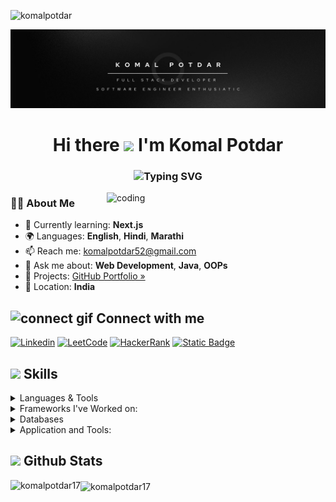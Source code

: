 
<p align="left"> <img src="https://komarev.com/ghpvc/?username=komalpotdar17&label=Profile%20views&color=0e75b6&style=flat" alt="komalpotdar" /> </p>

![Komal Potdar](https://raw.githubusercontent.com/komalpotdar17/komalpotdar17/main/Banner.jpg)
<p align="center">

<h1 align="center">Hi there <img src="https://raw.githubusercontent.com/aemmadi/aemmadi/master/wave.gif" width="35px"> I'm Komal Potdar</h1>
<h3 align="center">
  <img src="https://readme-typing-svg.herokuapp.com?font=Fira+Code&duration=2000&pause=800&color=8A2BE2&center=true&vCenter=true&width=550&lines=A+Passionate+Full+Stack+Web+Developer;Software+Engineer+Enthusiast" alt="Typing SVG" />
</h3>


<img align="right" alt="coding" width="350"  src="https://mir-s3-cdn-cf.behance.net/project_modules/disp/601014116770475.6068beff4640a.gif">

  ### 👩‍💻 About Me

- 🌱 Currently learning: **Next.js**
- 🌍 Languages: **English**, **Hindi**, **Marathi**
- 📫 Reach me: [komalpotdar52@gmail.com](mailto:komalpotdar52@gmail.com)
- 💬 Ask me about: **Web Development**, **Java**, **OOPs**
- 🔗 Projects: [GitHub Portfolio »](https://github.com/komalpotdar17)
- 📍 Location: **India**


##  <img src="connect.gif" width="25" alt="connect gif"> Connect with me 

[![Linkedin](https://img.shields.io/badge/LinkedIn-0077B5?style=for-the-badge&logo=linkedin&logoColor=white&link=https://www.linkedin.com/in/komalpotdar17/)](https://www.linkedin.com/in/komalpotdar17/)
[![LeetCode](https://img.shields.io/badge/-LeetCode-FFA116?style=for-the-badge&logo=LeetCode&logoColor=black&link=https://www.leetcode.com/komalpotdar)](https://www.leetcode.com/komalpotdar)
[![HackerRank](https://img.shields.io/badge/-Hackerrank-2EC866?style=for-the-badge&logo=HackerRank&logoColor=white&link=https://www.hackerrank.com/komalpotdar62)](https://www.hackerrank.com/komalpotdar62)
[![Static Badge](https://img.shields.io/badge/GeeksforGeeks-Profile?style=for-the-badge&logo=geeksforgeeks&link=https%3A%2F%2Fwww.geeksforgeeks.org%2Fuser%2Fkomalpotdar%2F)
](https://www.geeksforgeeks.org/user/komalpotdar)

## <img src="https://media2.giphy.com/media/QssGEmpkyEOhBCb7e1/giphy.gif?cid=ecf05e47a0n3gi1bfqntqmob8g9aid1oyj2wr3ds3mg700bl&rid=giphy.gif" width ="25"><b> Skills</b>

<p align="center">

<details>
<summary>Languages & Tools</summary> <br>

![JAVA](https://img.shields.io/badge/Java-ED8B00?style=for-the-badge&logo=openjdk&logoColor=white) 
![Core Java](https://img.shields.io/badge/Core%20Java-CC2927?style=for-the-badge&logo=Core%20Java&logoColor=white) 
![C](https://img.shields.io/badge/C-%2300599C?style=for-the-badge&logo=c&logoColor=white)
![C++](https://img.shields.io/badge/C%2B%2B-00599C?style=for-the-badge&logo=c%2B%2B&logoColor=white) 
![Python](https://img.shields.io/badge/PYTHON-3776AB?style=for-the-badge&logo=python&logoColor=white)<br>
![JavaScript](https://img.shields.io/badge/javascript%20-%23323330.svg?&style=for-the-badge&logo=javascript&logoColor=%23F7DF1E) 
![HTML](https://img.shields.io/badge/html-%23E34F26.svg?style=for-the-badge&logo=html5&logoColor=white) 
![CSS](https://img.shields.io/badge/css-%231572B6.svg?style=for-the-badge&logo=css3&logoColor=white) 

</details>

<details>
<summary>Frameworks I've Worked on:</summary> <br>
  
   ![Reactjs](https://img.shields.io/badge/react%20-%2320232a.svg?&style=for-the-badge&logo=react&logoColor=%2361DAFB)
   ![Nextjs](https://img.shields.io/badge/next.js-000000?style=for-the-badge&logo=nextdotjs&logoColor=white)
   ![Bootstrap](https://img.shields.io/badge/BOOTSTRAP-7952B3?style=for-the-badge&logo=bootstrap&logoColor=white)
   ![tailwind](https://img.shields.io/badge/Tailwind_CSS-38B2AC?style=for-the-badge&logo=tailwind-css&logoColor=white) 
   ![jQuery](https://img.shields.io/badge/JQUERY-0769AD?style=for-the-badge&logo=jquery&logoColor=white)<br>
   ![Node.js](https://img.shields.io/badge/node.js%20-%2343853D.svg?&style=for-the-badge&logo=node.js&logoColor=white)
   ![Express](https://img.shields.io/badge/Express.js-000000?style=for-the-badge&logo=express&logoColor=white)
   ![Flask](https://img.shields.io/badge/FLASK-000000?style=for-the-badge&logo=flask&logoColor=white)
   ![Django](https://img.shields.io/badge/DJANGO-092E20?style=for-the-badge&logo=django&logoColor=white)
   ![JSP](https://img.shields.io/badge/JSP-ED8B00?style=for-the-badge&logo=java&logoColor=white)

</details>
    
<details>
<summary>Databases</summary> <br>
  
![SQL](https://custom-icon-badges.herokuapp.com/badge/SQL-025E8C.svg?logo=database&logoColor=white)
![MySQL](https://img.shields.io/badge/MySQL-00000F?style=for-the-badge&logo=mysql&logoColor=white)
![SQLite](https://img.shields.io/badge/SQLite-003B57?style=for-the-badge&logo=sqlite&logoColor=white)
![Oracle](https://img.shields.io/badge/Oracle-CC2927?style=for-the-badge&logo=oracle&logoColor=white) 
![MongoDB](https://img.shields.io/badge/MongoDB-%234ea94b.svg?&style=for-the-badge&logo=mongodb&logoColor=white)

</details>
   
<details>
<summary>Application and Tools:</summary> <br>

 ![Visual Studio Code](https://img.shields.io/badge/Visual%20Studio%20Code-0078d7.svg?style=for-the-badge&logo=visual-studio-code&logoColor=white)
 ![Git](https://img.shields.io/badge/git-%23F05033.svg?style=for-the-badge&logo=git&logoColor=white)
    ![GitHub](https://img.shields.io/badge/github-%23121011.svg?style=for-the-badge&logo=github&logoColor=white)
    ![Eclipse](https://img.shields.io/badge/Eclipse-2C2255?style=for-the-badge&logo=eclipse&logoColor=white)
    ![Postman](https://img.shields.io/badge/POSTMAN-FF6C37?style=for-the-badge&logo=postman&logoColor=white)
 
</details>
</p>

## <img src="https://media.giphy.com/media/iY8CRBdQXODJSCERIr/giphy.gif" width="35"><b> Github Stats </b>

<p><img align="left" src="https://github-readme-stats.vercel.app/api/top-langs?username=komalpotdar17&show_icons=true&locale=en&layout=compact&theme=midnight-purple" alt="komalpotdar17" /></p>

<!-- <p>&nbsp;<img align="center" src="https://github-readme-stats.vercel.app/api?username=komalpotdar17&show_icons=true&locale=en" alt="komalpotdar17" /></p> -->

<p><img align="center" src="https://github-readme-streak-stats.herokuapp.com/?user=komalpotdar17&theme=midnight-purple" alt="komalpotdar17" /></p>


